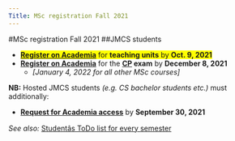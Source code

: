```yaml
---
Title: MSc registration Fall 2021
---
```


#MSc registration Fall 2021
##JMCS students

-  <span style="background-color: #FFFF00">**[Register on Academia](https://mcs.unibnf.ch/organization/registration-for-teaching-units/)** for **teaching units** by **Oct. 9, 2021**</span>
-  **[Register on Academia](https://mcs.unibnf.ch/organization/registration-for-teaching-units/)** for the **[CP](%base_url%/teaching/cp) exam** by **December 8, 2021**
	-  *[January 4, 2022 for all other MSc courses]*


**NB:** Hosted JMCS students *(e.g. CS bachelor students etc.)* must additionally:

-  **[Request for Academia access](http://mcs.unibnf.ch/node/535)** by **September 30, 2021**

*See also:* [Studentâs ToDo list for every semester](https://mcs.unibnf.ch/organization/)
